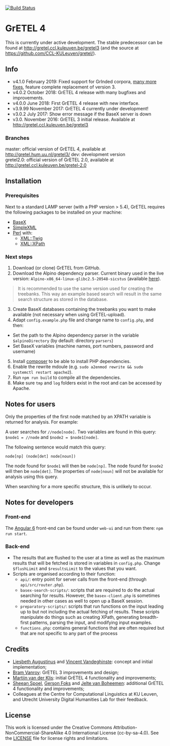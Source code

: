 [![Build Status](https://travis-ci.org/UUDigitalHumanitieslab/gretel.svg?branch=develop)](https://travis-ci.org/UUDigitalHumanitieslab/gretel)

# GrETEL 4

This is currently under active development. The stable predecessor can be found at http://gretel.ccl.kuleuven.be/gretel3 (and the source at https://github.com/CCL-KULeuven/gretel/).

## Info

* v4.1.0 February 2019: Fixed support for GrInded corpora, [many more fixes](https://github.com/UUDigitalHumanitieslab/gretel/compare/v4.0.2...v4.1.0), feature complete replacement of version 3.
* v4.0.2 October 2018: GrETEL 4 release with many bugfixes and improvements.
* v4.0.0 June 2018: First GrETEL 4 release with new interface.
* v3.9.99 November 2017: GrETEL 4 currently under development!
* v3.0.2 July 2017: Show error message if the BaseX server is down  
* v3.0. November 2016: GrETEL 3 initial release. Available at http://gretel.ccl.kuleuven.be/gretel3

### Branches

master: official version of GrETEL 4, available at http://gretel.hum.uu.nl/gretel3/
dev: development version  
gretel2.0: official version of GrETEL 2.0, available at http://gretel.ccl.kuleuven.be/gretel-2.0  

## Installation

### Prerequisites

Next to a standard LAMP server (with a PHP version > 5.4), GrETEL requires the following packages to be installed on your machine:

* [BaseX](https://packages.debian.org/jessie/database/basex)
* [SimpleXML](http://php.net/manual/en/book.simplexml.php)
* [Perl](https://packages.debian.org/jessie/perl/perl) with:
  * [XML::Twig](https://packages.debian.org/jessie/libxml-twig-perl)
  * [XML::XPath](https://packages.debian.org/jessie/libxml-xpath-perl)

### Next steps

1. Download (or clone) GrETEL from GitHub.
2. Download the Alpino dependency parser. Current binary used in the live version: `Alpino-x86_64-linux-glibc2.5-20548-sicstus` (available [here](http://www.let.rug.nl/vannoord/alp/Alpino/versions/binary)). 

> It is recommended to use the same version used for creating the treebanks. This way an example based search will result in the same search structure as stored in the database.

3. Create BaseX databases containing the treebanks you want to make available (not necessary when using GrETEL-upload).
4. Adapt `config.example.php` file and change name to `config.php`, and then:
  * Set the path to the Alpino dependency parser in the variable `$alpinoDirectory` (by default: directory `parsers`)
  * Set BaseX variables (machine names, port numbers, password and username)
5. Install [composer](https://getcomposer.org/) to be able to install PHP dependencies.
6. Enable the rewrite mdoule (e.g. `sudo a2enmod rewrite && sudo systemctl restart apache2`).
6. Run `npm run build` to compile all the dependencies.
7. Make sure `tmp` and `log` folders exist in the root and can be accessed by Apache.

## Notes for users

Only the properties of the first node matched by an XPATH variable is returned for analysis. For example:

A user searches for `//node[node]`. Two variables are found in this query: `$node1 = //node` and `$node2 = $node1[node]`.

The following sentence would match this query: 

`node[np] (node[det] node[noun])`

The node found for `$node1` will then be `node[np]`. 
The node found for `$node2` will then be `node[det]`. The properties of `node[noun]` will not be available for analysis using this query.

When searching for a more specific structure, this is unlikely to occur.

## Notes for developers

### Front-end

The [Angular 6](https://angular.io) front-end can be found under `web-ui` and run from there: `npm run start`.

### Back-end

* The results that are flushed to the user at a time as well as the maximum results that will be fetched is stored in variables in `config.php`. Change `$flushLimit` and `$resultsLimit` to the values that you want.
* Scripts are organised according to their function:
  * `api/`: entry point for server calls from the front-end (through `api/src/router.php`).
  * `basex-search-scripts/`: scripts that are required to do the actual searching for results. However, the `basex-client.php` is sometimes needed in other cases as well to open up a BaseX session.
  * `preparatory-scripts/`: scripts that run functions on the input leading up to but not including the actual fetching of results. These scripts manipulate do things such as creating XPath, generating breadth-first patterns, parsing the input, and modifying input examples.
  * `functions.php`: contains general functions that are often required but that are not specific to any part of the process

## Credits

* [Liesbeth Augustinus](http://www.ccl.kuleuven.be/~liesbeth/) and [Vincent Vandeghinste](http://www.ccl.kuleuven.be/~vincent/ccl): concept and initial implementation;
* [Bram Vanroy](http://bramvanroy.be/): GrETEL 3 improvements and design;
* [Martijn van der Klis](http://www.uu.nl/staff/MHvanderKlis): initial GrETEL 4 functionality and improvements;
* [Sheean Spoel](http://www.uu.nl/staff/SJJSpoel), [Gerson Foks](https://www.uu.nl/staff/GFoks) and [Jelte van Boheemen](https://www.uu.nl/medewerkers/JvanBoheemen): additional GrETEL 4 functionality and improvements;
* Colleagues at the Centre for Computational Linguistics at KU Leuven, and Utrecht University Digital Humanities Lab for their feedback.

## License

This work is licensed under the Creative Commons Attribution-NonCommercial-ShareAlike 4.0 International License (cc-by-sa-4.0). See the [LICENSE](LICENSE) file for license rights and limitations.
